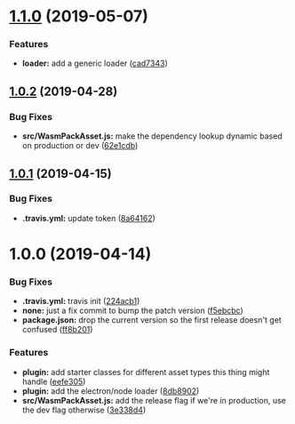 # [1.1.0](https://github.com/mysterycommand/parcel-plugin-wasm-pack/compare/v1.0.2...v1.1.0) (2019-05-07)


### Features

* **loader:** add a generic loader ([cad7343](https://github.com/mysterycommand/parcel-plugin-wasm-pack/commit/cad7343))

## [1.0.2](https://github.com/mysterycommand/parcel-plugin-wasm-pack/compare/v1.0.1...v1.0.2) (2019-04-28)


### Bug Fixes

* **src/WasmPackAsset.js:** make the dependency lookup dynamic based on production or dev ([62e1cdb](https://github.com/mysterycommand/parcel-plugin-wasm-pack/commit/62e1cdb))

## [1.0.1](https://github.com/mysterycommand/parcel-plugin-wasm-pack/compare/v1.0.0...v1.0.1) (2019-04-15)


### Bug Fixes

* **.travis.yml:** update token ([8a64162](https://github.com/mysterycommand/parcel-plugin-wasm-pack/commit/8a64162))

# 1.0.0 (2019-04-14)


### Bug Fixes

* **.travis.yml:** travis init ([224acb1](https://github.com/mysterycommand/parcel-plugin-wasm-pack/commit/224acb1))
* **none:** just a fix commit to bump the patch version ([f5ebcbc](https://github.com/mysterycommand/parcel-plugin-wasm-pack/commit/f5ebcbc))
* **package.json:** drop the current version so the first release doesn't get confused ([ff8b201](https://github.com/mysterycommand/parcel-plugin-wasm-pack/commit/ff8b201))


### Features

* **plugin:** add starter classes for different asset types this thing might handle ([eefe305](https://github.com/mysterycommand/parcel-plugin-wasm-pack/commit/eefe305))
* **plugin:** add the electron/node loader ([8db8902](https://github.com/mysterycommand/parcel-plugin-wasm-pack/commit/8db8902))
* **src/WasmPackAsset.js:** add the release flag if we're in production, use the dev flag otherwise ([3e338d4](https://github.com/mysterycommand/parcel-plugin-wasm-pack/commit/3e338d4))
